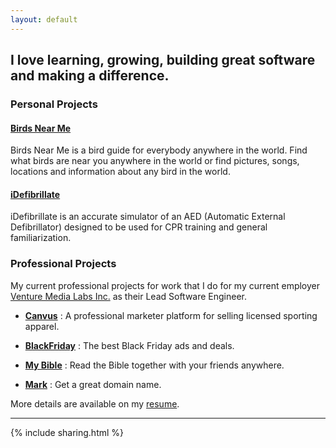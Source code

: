 ```yaml
---
layout: default
---
```


## I love learning, growing, building great software and making a difference.

### Personal Projects

#### [Birds Near Me](http://birdsnearme.com)

Birds Near Me is a bird guide for everybody anywhere in the world. Find what birds are near you anywhere in the world or find pictures, songs, locations and information about any bird in the world.

#### [iDefibrillate](http://gshaw.ca/idefibrillate/)

iDefibrillate is an accurate simulator of an AED (Automatic External Defibrillator) designed to be used for CPR training and general familiarization.

### Professional Projects

My current professional projects for work that I do for my current employer [Venture Media Labs Inc.](http://venturemedia.com) as their Lead Software Engineer.

* **[Canvus](https://canvus.com)** :
A professional marketer platform for selling licensed sporting apparel.

* **[BlackFriday](https://blackfriday.com)** :
The best Black Friday ads and deals.

* **[My Bible](https://mybible.com)** :
Read the Bible together with your friends anywhere.

* **[Mark](https://mark.com)** :
Get a great domain name.

More details are available on my [resume](/resume).

-----

{% include sharing.html %}
